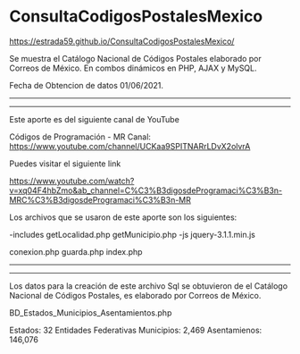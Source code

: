 # ConsultaCodigosPostalesMexico

https://estrada59.github.io/ConsultaCodigosPostalesMexico/

Se muestra el Catálogo Nacional de Códigos Postales elaborado por Correos de México. En combos dinámicos en PHP, AJAX y MySQL.

Fecha de Obtencion de datos 01/06/2021.


----------------------------------------------------------------------------------------------------------------------------
----------------------------------------------------------------------------------------------------------------------------

Este aporte es del siguiente canal de YouTube

Códigos de Programación - MR Canal: https://www.youtube.com/channel/UCKaa9SPITNARrLDvX2olvrA

Puedes visitar el siguiente link

https://www.youtube.com/watch?v=xq04F4hbZmo&ab_channel=C%C3%B3digosdeProgramaci%C3%B3n-MRC%C3%B3digosdeProgramaci%C3%B3n-MR

Los archivos que se usaron de este aporte son los siguientes:

-includes
getLocalidad.php
getMunicipio.php
-js
jquery-3.1.1.min.js

conexion.php
guarda.php
index.php

----------------------------------------------------------------------------------------------------------------------------
----------------------------------------------------------------------------------------------------------------------------


Los datos para la creación de este archivo Sql  se obtuvieron de el Catálogo Nacional de Códigos Postales,
es elaborado por Correos de México.


BD_Estados_Municipios_Asentamientos.php

Estados: 32 Entidades Federativas
Municipios: 2,469
Asentamienos: 146,076

